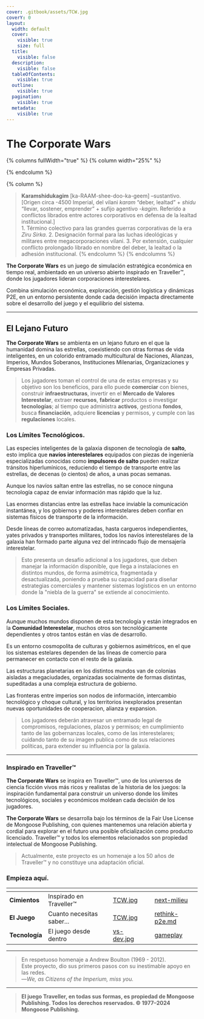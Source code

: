 ```yaml
---
cover: .gitbook/assets/TCW.jpg
coverY: 0
layout:
  width: default
  cover:
    visible: true
    size: full
  title:
    visible: false
  description:
    visible: false
  tableOfContents:
    visible: true
  outline:
    visible: true
  pagination:
    visible: true
  metadata:
    visible: true
---
```


# The Corporate Wars

{% columns fullWidth="true" %}
{% column width="25%" %}

{% endcolumn %}

{% column %}
> **Karamshidukagim** \[ka-RAAM-shee-doo-ka-geem] –sustantivo.\
> \[Origen circa -4500 Imperial, del vilani _karam_ “deber, lealtad” + _shidu_ “llevar, sostener, emprender” + sufijo agentivo _-kagim_. Referido a conflictos librados entre actores corporativos en defensa de la lealtad institucional.]\
> 1\. Término colectivo para las grandes guerras corporativas de la era _Ziru Sirka_. 2. Designación formal para las luchas ideológicas y militares entre megacorporaciones vilani. 3. Por extensión, cualquier conflicto prolongado librado en nombre del deber, la lealtad o la adhesión institucional.
{% endcolumn %}
{% endcolumns %}

**The Corporate Wars** es un juego de simulación estratégica económica en tiempo real, ambientado en un universo abierto inspirado en Traveller™, donde los jugadores lideran corporaciones interestelares.

Combina simulación económica, exploración, gestión logística y dinámicas P2E, en un entorno persistente donde cada decisión impacta directamente sobre el desarrollo del juego y el equilibrio del sistema.

***

## El Lejano Futuro

**The Corporate Wars** se ambienta en un lejano futuro en el que la humanidad domina las estrellas, coexistiendo con otras formas de vida inteligentes, en un colorido entramado multicultural de Naciones, Alianzas, Imperios, Mundos Soberanos, Instituciones Milenarias, Organizaciones y Empresas Privadas.

> Los jugadores toman el control de una de estas empresas y su objetivo son los beneficios, para ello puede **comerciar** con bienes, construir **infraestructuras**, invertir en el **Mercado de Valores Interestelar**, extraer **recursos**, **fabricar** productos o investigar **tecnologías**; al tiempo que administra **activos**, gestiona **fondos**, busca **financiación**, adquiere **licencias** y permisos, y cumple con las **regulaciones** locales.

### Los Límites Tecnológicos.

Las especies inteligentes de la galaxia disponen de tecnología de **salto**, esto implica que **navíos interestelares** equipados con piezas de ingeniería especializadas conocidas como **impulsores de salto** pueden realizar tránsitos hiperlumínicos, reduciendo el tiempo de transporte entre las estrellas, de decenas (o cientos) de años, a unas pocas semanas.

Aunque los navíos saltan entre las estrellas, no se conoce ninguna tecnología capaz de enviar información mas rápido que la luz.

Las enormes distancias entre las estrellas hace inviable la comunicación instantánea, y los gobiernos y poderes interestelares deben confiar en sistemas físicos de transporte de la información.

Desde líneas de correo automatizadas, hasta cargueros independientes, yates privados y transportes militares, todos los navíos interestelares de la galaxia han formado parte alguna vez del intrincado flujo de mensajería interestelar.

> Esto presenta un desafío adicional a los jugadores, que deben manejar la información disponible, que llega a instalaciones en distintos mundos, de forma asimétrica, fragmentada y desactualizada, poniendo a prueba su capacidad para diseñar estrategias comerciales y mantener sistemas logísticos en un entorno donde la "niebla de la guerra" se extiende al conocimiento.

### Los Límites Sociales.

Aunque muchos mundos disponen de esta tecnología y están integrados en la **Comunidad Interestelar**, muchos otros son tecnológicamente dependientes y otros tantos están en vías de desarrollo.

Es un entorno cosmopolita de culturas y gobiernos asimétricos, en el que los sistemas estelares dependen de las líneas de comercio para permanecer en contacto con el resto de la galaxia.

Las estructuras planetarias en los distintos mundos van de colonias aisladas a megaciudades, organizadas socialmente de formas distintas, supeditadas a una compleja estructura de gobierno.

Las fronteras entre imperios son nodos de información, intercambio tecnológico y choque cultural, y los territorios inexplorados presentan nuevas oportunidades de cooperacion, alianza y expansion.

> Los jugadores deberán atravesar un entramado legal de compromisos, regulaciones, plazos y permisos; en cumplimiento tanto de las gobernanzas locales, como de las interestelares; cuidando tanto de su imagen publica como de sus relaciones políticas, para extender su influencia por la galaxia.

***

### Inspirado en Traveller™

**The Corporate Wars** se inspira en Traveller™, uno de los universos de ciencia ficción vivos más ricos y realistas de la historia de los juegos: la inspiración fundamental para construir un universo donde los límites tecnológicos, sociales y económicos moldean cada decisión de los jugadores.

**The Corporate Wars** se desarrolla bajo los términos de la Fair Use License de Mongoose Publishing, con quienes mantenemos una relación abierta y cordial para explorar en el futuro una posible oficialización como producto licenciado. Traveller™ y todos los elementos relacionados son propiedad intelectual de Mongoose Publishing.

> Actualmente, este proyecto es un homenaje a los 50 años de Traveller™ y no constituye una adaptación oficial.

### Empieza aquí.

<table data-view="cards"><thead><tr><th></th><th></th><th data-hidden data-card-cover data-type="files"></th><th data-hidden></th><th data-hidden data-card-target data-type="content-ref"></th></tr></thead><tbody><tr><td><strong>Cimientos</strong></td><td>Inspirado en Traveller™</td><td><a href=".gitbook/assets/TCW.jpg">TCW.jpg</a></td><td></td><td><a href="foundations/next-milieu/">next-milieu</a></td></tr><tr><td><strong>El Juego</strong></td><td>Cuanto necesitas saber...</td><td><a href=".gitbook/assets/TCW.jpg">TCW.jpg</a></td><td></td><td><a href="tokenomics/rethink-p2e.md">rethink-p2e.md</a></td></tr><tr><td><strong>Tecnología</strong></td><td>El juego desde dentro</td><td><a href=".gitbook/assets/vs-dev.jpg">vs-dev.jpg</a></td><td></td><td><a href="technologies/gameplay/">gameplay</a></td></tr></tbody></table>

***

> En respetuoso homenaje a Andrew Boulton (1969 - 2012).\
> Este proyecto, dio sus primeros pasos con su inestimable apoyo en las redes.\
> —_We, as Citizens of the Imperium, miss you._

***

> **El juego Traveller, en todas sus formas, es propiedad de Mongoose Publishing. Todos los derechos reservados. © 1977–2024 Mongoose Publishing.**
